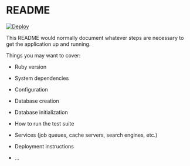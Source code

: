 # README

[![Deploy](https://www.herokucdn.com/deploy/button.svg)](https://heroku.com/deploy?template=https://github.com/heroku/webhooks-consumer-demo)

This README would normally document whatever steps are necessary to get the
application up and running.

Things you may want to cover:

* Ruby version

* System dependencies

* Configuration

* Database creation

* Database initialization

* How to run the test suite

* Services (job queues, cache servers, search engines, etc.)

* Deployment instructions

* ...
